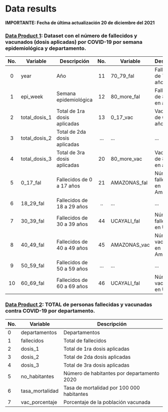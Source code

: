 # Data results

**IMPORTANTE: Fecha de última actualización 20 de diciembre del 2021**

### [Data Product 1](https://github.com/xxotto/covid19-peru/blob/main/Data/DP1_vacunados_y_fallecidos_x_semanaEpi.csv): Dataset con el número de fallecidos y vacunados (dosis aplicadas) por COVID-19 por semana epidemiológica y departamento.


| No. | Variable      | Descripción                  | No. | Variable     | Descripción                       |
|:---:|---------------|------------------------------|:---:|--------------|-----------------------------------|
|  0  | year          | Año                          |  11 | 70_79_fal    | Fallecidos de 70 a 79 años        |
|  1  | epi_week      | Semana epidemiológica        |  12 | 80_more_fal  | Fallecidos de 80 años en adelante |
|  2  | total_dosis_1 | Total de 1ra dosis aplicadas |  13 | 0_17_vac     | Vacunados de 0 a 17 años          |
|  3  | total_dosis_2 | Total de 2da dosis aplicadas | ... |      ...     |                ...                |
|  4  | total_dosis_3 | Total de 3ra dosis aplicadas |  20 | 80_more_vac  | Vacunados de 80 años en adelante  |
|  5  | 0_17_fal      | Fallecidos de 0 a 17 años    |  21 | AMAZONAS_fal | Número de fallecidos en Amazonas  |
|  6  | 18_29_fal     | Fallecidos de 18 a 29 años   |  .. |      ...     |                ...                |
|  7  | 30_39_fal     | Fallecidos de 30 a 39 años   |  44 | UCAYALI_fal  | Número de fallecidos en Ucayali   |
|  8  | 40_49_fal     | Fallecidos de 40 a 49 años   |  45 | AMAZONAS_vac | Número de vacunados en Amazonas   |
|  9  | 50_59_fal     | Fallecidos de 50 a 59 años   | ... |      ...     |                ...                |
|  10 | 60_69_fal     | Fallecidos de 60 a 69 años   |  46 | UCAYALI_fal  | Número de vacunados en Ucayali    |

### [Data Product 2](https://github.com/xxotto/covid19-peru/blob/main/Data/DP2_TOTAL_vacunados_y_fallecidos_x_departamento.csv): TOTAL de personas fallecidas y vacunadas contra COVID-19 por departamento.

| No. | Variable        | Descripción                                |
|-----|-----------------|--------------------------------------------|
| 0   | departamentos   | Departamentos                              |
| 1   | fallecidos      | Total de fallecidos                        |
| 2   | dosis_1         | Total de 1ra dosis aplicadas               |
| 3   | dosis_2         | Total de 2da dosis aplicadas               |
| 4   | dosis_3         | Total de 3ra dosis aplicadas               |
| 5   | no_habitantes   | Número de habitantes por departamento 2020 |
| 6   | tasa_mortalidad | Tasa de mortalidad por 100 000 habitantes  |
| 7   | vac_porcentaje  | Porcentaje de la población vacunada        |
